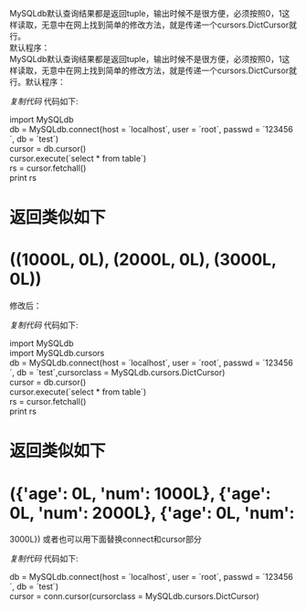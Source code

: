 MySQLdb默认查询结果都是返回tuple，输出时候不是很方便，必须按照0，1这样读取，无意中在网上找到简单的修改方法，就是传递一个cursors.DictCursor就行。  
默认程序：  
MySQLdb默认查询结果都是返回tuple，输出时候不是很方便，必须按照0，1这样读取，无意中在网上找到简单的修改方法，就是传递一个cursors.DictCursor就行。默认程序：  

_复制代码_ 代码如下:

  
import MySQLdb  
db = MySQLdb.connect(host = ´localhost´, user = ´root´, passwd = ´123456´, db
= ´test´)  
cursor = db.cursor()  
cursor.execute(´select * from table´)  
rs = cursor.fetchall()  
print rs  

  
# 返回类似如下  
# ((1000L, 0L), (2000L, 0L), (3000L, 0L))  
修改后：  

_复制代码_ 代码如下:

  
import MySQLdb  
import MySQLdb.cursors  
db = MySQLdb.connect(host = ´localhost´, user = ´root´, passwd = ´123456´, db
= ´test´,cursorclass = MySQLdb.cursors.DictCursor)  
cursor = db.cursor()  
cursor.execute(´select * from table´)  
rs = cursor.fetchall()  
print rs  

  
# 返回类似如下  
# ({'age': 0L, 'num': 1000L}, {'age': 0L, 'num': 2000L}, {'age': 0L, 'num':
3000L}) 或者也可以用下面替换connect和cursor部分  

_复制代码_ 代码如下:

  
db = MySQLdb.connect(host = ´localhost´, user = ´root´, passwd = ´123456´, db
= ´test´)  
cursor = conn.cursor(cursorclass = MySQLdb.cursors.DictCursor)  

